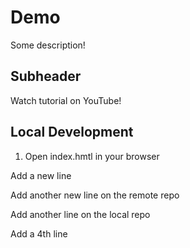 # Demo

Some description!

## Subheader

Watch tutorial on YouTube!

## Local Development

1. Open index.hmtl in your browser

Add a new line

Add another new line on the remote repo

Add another line on the local repo

Add a 4th line
